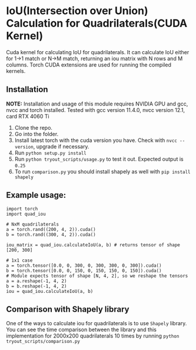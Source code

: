 # IoU(Intersection over Union) Calculation for Quadrilaterals(CUDA Kernel)

Cuda kernel for calculating IoU for quadrilaterals. It can calculate IoU either for 1->1 match or N->M match, returning an iou matrix with N rows and M columns. Torch CUDA extensions are used for running the compiled kernels. 


## Installation

**NOTE:** Installation and usage of this module requires NVIDIA GPU and gcc, nvcc and torch installed. Tested with gcc version 11.4.0, nvcc version 12.1, card RTX 4060 Ti

1. Clone the repo.
2. Go into the folder.
3. Install latest torch with the cuda version you have. Check with `nvcc --version`, upgrade if necessary.
4. Run `python setup.py install`
5. Run `python tryout_scripts/usage.py` to test it out. Expected output is `0.25`
6. To run `comparison.py` you should install shapely as well with `pip install shapely`

## Example usage:
```
import torch
import quad_iou

# NxM quadrilaterals
a = torch.rand((200, 4, 2)).cuda()
b = torch.rand((300, 4, 2)).cuda()

iou_matrix = quad_iou.calculateIoU(a, b) # returns tensor of shape [200, 300]

# 1x1 case
a = torch.tensor([0.0, 0, 300, 0, 300, 300, 0, 300]).cuda()
b = torch.tensor([0.0, 0, 150, 0, 150, 150, 0, 150]).cuda()
# Module expects tensor of shape [N, 4, 2], so we reshape the tensors
a = a.reshape(-1, 4, 2)
b = b.reshape(-1, 4, 2)
iou = quad_iou.calculateIoU(a, b)
```

## Comparison with Shapely library

One of the ways to calculate iou for quadrilaterals is to use `Shapely` library. You can see the time comparison between the library and this implementation for 2000x200 quadrilaterals 10 times by running `python tryout_scripts/comparison.py`